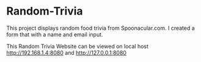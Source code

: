 # Random-Trivia


This project displays random food trivia from Spoonacular.com. I created a form that with a name and email input. 


This Random Trivia Website can be viewed on local host  http://192.168.1.4:8080 and http://127.0.0.1:8080
